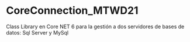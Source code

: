 # CoreConnection_MTWD21

Class Library en Core NET 6 para la gestión a dos servidores de bases de datos: Sql Server y MySql
